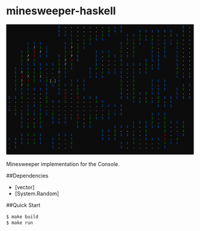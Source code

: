 # minesweeper-haskell

![Can not render image](./rsc/example.png)

Minesweeper implementation for the Console. 

##Dependencies

- [vector]
- [System.Random]

##Quick Start

```console
$ make build
$ make run
```
